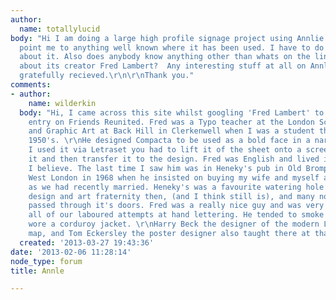 ```yaml
---
author:
  name: totallylucid
body: "Hi I am doing a large high profile signage project using Annlie. Can anybody
  point me to anything well known where it has been used. I have to do a presentation
  about it. Also does anybody know anything other than whats on the linotype site
  about its creator Fred Lambert?  Any interesting stuff at all on Annlie would be
  gratefully recieved.\r\n\r\nThank you."
comments:
- author:
    name: wilderkin
  body: "Hi, I came across this site whilst googling 'Fred Lambert' to accompany my
    entry on Friends Reunited. Fred was a Typo teacher at the London School of Printing
    and Graphic Art at Back Hill in Clerkenwell when I was a student there in the
    1950's. \r\nHe designed Compacta to be used as a bold face in a narrow area. When
    I used it via Letraset you had to lift it of the sheet onto a screen by wetting
    it and then transfer it to the design. Fred was English and lived in west London
    I believe. The last time I saw him was in Heneky's pub in Old Brompton Road in
    West London in 1968 when he insisted on buying my wife and myself a 'wedding breakfast'
    as we had recently married. Heneky's was a favourite watering hole for the upcoming
    design and art fraternity then, (and I think still is), and many now famous names
    passed through it's doors. Fred was a really nice guy and was very patient with
    all of our laboured attempts at hand lettering. He tended to smoke a lot and always
    wore a corduroy jacket. \r\nHarry Beck the designer of the modern London Underground
    map, and Tom Eckersley the poster designer also taught there at that time."
  created: '2013-03-27 19:43:36'
date: '2013-02-06 11:28:14'
node_type: forum
title: Annle

---
```

